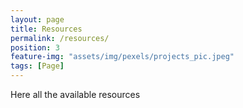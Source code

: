```yaml
---
layout: page
title: Resources
permalink: /resources/
position: 3
feature-img: "assets/img/pexels/projects_pic.jpeg"
tags: [Page]
---
```


Here all the available resources 
